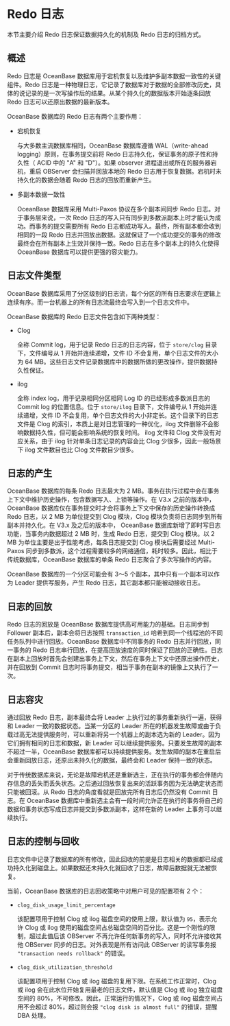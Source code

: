 # Redo 日志

本节主要介绍 Redo 日志保证数据持久化的机制及 Redo 日志的归档方式。

## 概述

Redo 日志是 OceanBase 数据库用于宕机恢复以及维护多副本数据一致性的关键组件。Redo 日志是一种物理日志，它记录了数据库对于数据的全部修改历史，具体的说记录的是一次写操作后的结果。从某个持久化的数据版本开始逐条回放 Redo 日志可以还原出数据的最新版本。

OceanBase 数据库的 Redo 日志有两个主要作用：

* 宕机恢复

  与大多数主流数据库相同，OceanBase 数据库遵循 WAL（write-ahead logging）原则，在事务提交前将 Redo 日志持久化，保证事务的原子性和持久性（ ACID 中的 "A" 和 "D"）。如果 observer 进程退出或所在的服务器宕机，重启 OBServer 会扫描并回放本地的 Redo 日志用于恢复数据。宕机时未持久化的数据会随着 Redo 日志的回放而重新产生。
  
* 多副本数据一致性

  OceanBase 数据库采用 Multi-Paxos 协议在多个副本间同步 Redo 日志。对于事务层来说，一次 Redo 日志的写入只有同步到多数派副本上时才能认为成功。而事务的提交需要所有 Redo 日志都成功写入。最终，所有副本都会收到相同的一段 Redo 日志并回放出数据。这就保证了一个成功提交的事务的修改最终会在所有副本上生效并保持一致。Redo 日志在多个副本上的持久化使得 OceanBase 数据库可以提供更强的容灾能力。
  
## 日志文件类型

OceanBase 数据库采用了分区级别的日志流，每个分区的所有日志要求在逻辑上连续有序。而一台机器上的所有日志流最终会写入到一个日志文件中。

OceanBase 数据库的 Redo 日志文件包含如下两种类型：

* Clog

  全称 Commit log，用于记录 Redo 日志的日志内容，位于 `store/clog` 目录下，文件编号从 1 开始并连续递增，文件 ID 不会复用，单个日志文件的大小为 64 MB。这些日志文件记录数据库中的数据所做的更改操作，提供数据持久性保证。
  
* ilog

  全称 index log，用于记录相同分区相同 Log ID 的已经形成多数派日志的 Commit log 的位置信息。位于 `store/ilog` 目录下，文件编号从 1 开始并连续递增，文件 ID 不会复用，单个日志文件的大小非定长。这个目录下的日志文件是 Clog 的索引，本质上是对日志管理的一种优化，ilog 文件删除不会影响数据持久性，但可能会影响系统的恢复时间。 ilog 文件和 Clog 文件没有对应关系，由于 ilog 针对单条日志记录的内容会比 Clog 少很多，因此一般场景下 ilog 文件数目也比 Clog 文件数目少很多。
  
## 日志的产生

OceanBase 数据库的每条 Redo 日志最大为 2 MB。事务在执行过程中会在事务上下文中维护历史操作，包含数据写入、上锁等操作。在 V3.x 之前的版本中，OceanBase 数据库仅在事务提交时才会将事务上下文中保存的历史操作转换成 Redo 日志，以 2 MB 为单位提交到 Clog 模块，Clog 模块负责将日志同步到所有副本并持久化。在 V3.x 及之后的版本中， OceanBase 数据库新增了即时写日志功能，当事务内数据超过 2 MB 时，生成 Redo 日志，提交到 Clog 模块。以 2 MB 为单位主要是出于性能考虑，每条日志提交到 Clog 模块后需要经过 Multi-Paxos 同步到多数派，这个过程需要较多的网络通信，耗时较多。因此，相比于传统数据库，OceanBase 数据库的单条 Redo 日志聚合了多次写操作的内容。

OceanBase 数据库的一个分区可能会有 3～5 个副本，其中只有一个副本可以作为 Leader 提供写服务，产生 Redo 日志，其它副本都只能被动接收日志。

## 日志的回放

Redo 日志的回放是 OceanBase 数据库提供高可用能力的基础。日志同步到 Follower 副本后，副本会将日志按照 `transaction_id` 哈希到同一个线程池的不同任务队列中进行回放。OceanBase 数据库中不同事务的 Redo 日志并行回放，同一事务的 Redo 日志串行回放，在提高回放速度的同时保证了回放的正确性。日志在副本上回放时首先会创建出事务上下文，然后在事务上下文中还原出操作历史，并在回放到 Commit 日志时将事务提交，相当于事务在副本的镜像上又执行了一次。

## 日志容灾

通过回放 Redo 日志，副本最终会将 Leader 上执行过的事务重新执行一遍，获得和 Leader 一致的数据状态。当某一分区的 Leader 所在的机器发生故障或由于负载过高无法提供服务时，可以重新将另一个机器上的副本选为新的 Leader。因为它们拥有相同的日志和数据，新 Leader 可以继续提供服务。只要发生故障的副本不超过一半，OceanBase 数据库都可以持续提供服务。发生故障的副本在重启后会重新回放日志，还原出未持久化的数据，最终会和 Leader 保持一致的状态。

对于传统数据库来说，无论是故障宕机还是重新选主，正在执行的事务都会伴随内存信息的丢失而丢失状态。之后通过回放恢复出来的活跃事务因为无法确定状态而只能被回滚。从 Redo 日志的角度看就是回放完所有日志后仍然没有 Commit 日志。在 OceanBase 数据库中重新选主会有一段时间允许正在执行的事务将自己的数据和事务状态写成日志并提交到多数派副本，这样在新的 Leader 上事务可以继续执行。

## 日志的控制与回收

日志文件中记录了数据库的所有修改，因此回收的前提是日志相关的数据都已经成功持久化到磁盘上。如果数据还未持久化就回收了日志，故障后数据就无法被恢复。

当前，OceanBase 数据库的日志回收策略中对用户可见的配置项有 2 个：

* `clog_disk_usage_limit_percentage`

  该配置项用于控制 Clog 或 ilog 磁盘空间的使用上限，默认值为 `95`，表示允许 Clog 或 ilog 使用的磁盘空间占总磁盘空间的百分比。这是一个刚性的限制，超过此值后该 OBServer 不再允许任何新事务的写入，同时不允许接收其他 OBServer 同步的日志。对外表现是所有访问此 OBServer 的读写事务报 `"transaction needs rollback"` 的错误。
  
* `clog_disk_utilization_threshold`

  该配置项用于控制 Clog 或 ilog 磁盘的复用下限。在系统工作正常时，Clog 或 ilog 会在此水位开始复用最老的日志文件，默认值是 Clog 或 ilog 独立磁盘空间的 80%，不可修改。因此，正常运行的情况下，Clog 或 ilog 磁盘空间占用不会超过 80%，超过则会报 `"clog disk is almost full"` 的错误，提醒 DBA 处理。
  